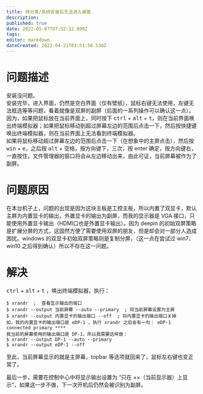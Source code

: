 ```yaml
---
title: 待分类/系统安装后无法进入桌面
description: 
published: true
date: 2022-05-07T07:52:12.600Z
tags: 
editor: markdown
dateCreated: 2022-04-21T03:51:56.530Z
---
```


# 问题描述
安装没问题。    
安装完毕，进入界面，仍然是空白界面（仅有壁纸），鼠标右键无法使用，左键无法框选等等问题，看着就像是双屏的副屏（后面的一系列操作可以确认这一点）。  
因为，如果把鼠标放在当前界面上，同时按下 <kbd>ctrl</kbd> + <kbd>alt</kbd> + <kbd>t</kbd>，则在当前界面唤出终端模拟器；如果把鼠标移动到超过屏幕左边的范围后点击一下，然后按快捷键唤出终端模拟器，则在当前界面上无法看到终端模拟器。  
如果将鼠标移动超过屏幕左边的范围后点击一下（在想象中的主屏点击），然后按 <kbd>win</kbd> + <kbd>e</kbd>，之后按 <kbd>alt</kbd> + <kbd>空格</kbd>，按方向键下，三次，按 enter 确定，按方向键右，一直按住，文件管理器的窗口将会从左边移动出来，由此可证，当前屏幕被作为了副屏。  

# 问题原因
在本台机子上，问题的出现是因为这块主板是工控主板，所以内置了双显卡，默认主屏为内置显卡的输出，外置显卡的输出为副屏，而我的显示器是 VGA 接口，只能使用外置显卡输出（HDMI口也是外置显卡输出）。因为 deepin 的初始双屏策略是扩展分屏的方式，这固然方便了需要使用双屏的朋友，但是却会对一部分人造成困扰。windows 的双显卡初始双屏策略则是复制分屏，（这一点在尝试过 win7、win10 之后得到确认）所以不存在这一问题。

# 解决
<kbd>ctrl</kbd> + <kbd>alt</kbd> + <kbd>t</kbd> ，唤出终端模拟器，执行：  
```
$ xrandr  ;  查看显示输出的端口
$ xrandr --output 当前屏幕 --auto --primary  ; 将当前屏幕设置为主屏
$ xrandr --output 内置显卡的输出端口 --off  ; 将内置显卡的输出端口关掉
如，我的内置显卡的输出端口是 eDP-1 ，执行 xrandr 之后会有一句： eDP-1 connected primary ****
我当前的屏幕使用的输出端口是 DP-1，所以我需要这样做：
$ xrandr --output DP-1 --auto --primary
$ xrandr --output eDP-1 --off
```
至此，当前屏幕显示的就是主屏幕，topbar 等选项就回来了，鼠标左右键也变正常了。

最后一步，需要在控制中心中将显示输出设置为 “只在 ××（当前显示器）上显示”，如果这一步不做，下一次开机后仍然会被识别为副屏。